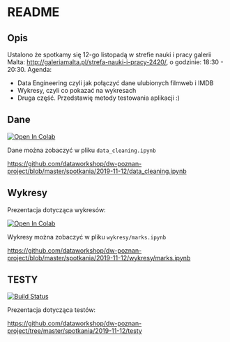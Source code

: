 # README

## Opis

Ustalono że spotkamy się 12-go listopadą w strefie nauki i pracy galerii Malta: http://galeriamalta.pl/strefa-nauki-i-pracy-2420/, o godzinie: 18:30 - 20:30. Agenda:

* Data Engineering czyli jak połączyć dane ulubionych filmweb i IMDB
* Wykresy, czyli co pokazać na wykresach
* Druga część. Przedstawię metody testowania aplikacji :)

## Dane

<a href="https://colab.research.google.com/drive/1AAE2l09Qu2s13tqu_rD5E1LwSKn6Xdwy" rel="Open in Colab">![Open In Colab](https://colab.research.google.com/assets/colab-badge.svg)</a>

Dane można zobaczyć w pliku `data_cleaning.ipynb`

https://github.com/dataworkshop/dw-poznan-project/blob/master/spotkania/2019-11-12/data_cleaning.ipynb

## Wykresy

Prezentacja dotycząca wykresów:

<a href="https://colab.research.google.com/drive/1TGR42E94N8zGXFNh8dzrVovKvwmRDxft" rel="Open in Colab">![Open In Colab](https://colab.research.google.com/assets/colab-badge.svg)</a>

Wykresy można zobaczyć w pliku `wykresy/marks.ipynb`

https://github.com/dataworkshop/dw-poznan-project/blob/master/spotkania/2019-11-12/wykresy/marks.ipynb

## TESTY

[![Build Status](https://travis-ci.org/alexiej/travis-github-sample.svg?branch=master)](https://travis-ci.org/alexiej/travis-github-sample)

Prezentacja dotycząca testów:

https://github.com/dataworkshop/dw-poznan-project/tree/master/spotkania/2019-11-12/testy
